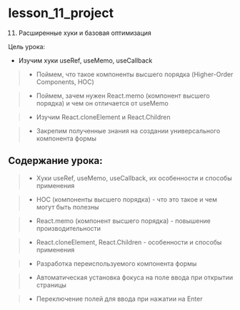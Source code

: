 # lesson_11_project

11. Расширенные хуки и базовая оптимизация

Цель урока:

-   Изучим хуки useRef, useMemo, useCallback

> -   Поймем, что такое компоненты высшего порядка (Higher-Order Components, HOC)

> -   Поймем, зачем нужен React.memo (компонент высшего порядка) и чем он отличается от useMemo

> -   Изучим React.cloneElement и React.Children

> -   Закрепим полученные знания на создании универсального компонента формы

## Содержание урока:

> -   Хуки useRef, useMemo, useCallback, их особенности и способы применения

> -   HOC (компоненты высшего порядка) - что это такое и чем могут быть полезны

> -   React.memo (компонент высшего порядка) - повышение производительности

> -   React.cloneElement, React.Children - особенности и способы применения

> -   Разработка переиспользуемого компонента формы

> -   Автоматическая установка фокуса на поле ввода при открытии страницы

> -   Переключение полей для ввода при нажатии на Enter
